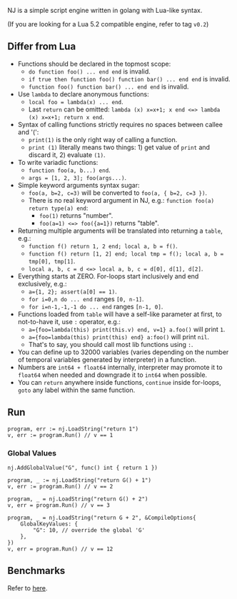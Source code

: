 NJ is a simple script engine written in golang with Lua-like syntax.

(If you are looking for a Lua 5.2 compatible engine, refer to tag `v0.2`)

## Differ from Lua

- Functions should be declared in the topmost scope:
	- `do function foo() ... end end` is invalid.
	- `if true then function foo() function bar() ... end end` is invalid.
	- `function foo() function bar() ... end end` is invalid.
- Use `lambda` to declare anonymous functions:
	- `local foo = lambda(x) ... end`.
	- Last `return` can be omitted: `lambda (x) x=x+1; x end <=> lambda (x) x=x+1; return x end`.
- Syntax of calling functions strictly requires no spaces between callee and '(':
	- `print(1)` is the only right way of calling a function.
	- `print (1)` literally means two things: 1) get value of `print` and discard it, 2) evaluate `(1)`.
- To write variadic functions:
	- `function foo(a, b...) end`.
	- `args = [1, 2, 3]; foo(args...)`.
- Simple keyword arguments syntax sugar:
	- `foo(a, b=2, c=3)` will be converted to `foo(a, { b=2, c=3 })`.
	- There is no real keyword argument in NJ, e.g.: `function foo(a) return type(a) end`:
		- `foo(1)` returns "number".
		- `foo(a=1) <=> foo({a=1})` returns "table".
- Returning multiple arguments will be translated into returning a `table`, e.g.:
	- `function f() return 1, 2 end; local a, b = f()`.
	- `function f() return [1, 2] end; local tmp = f(); local a, b = tmp[0], tmp[1]`.
	- `local a, b, c = d <=> local a, b, c = d[0], d[1], d[2]`.
- Everything starts at ZERO. For-loops start inclusively and end exclusively, e.g.:
	- `a={1, 2}; assert(a[0] == 1)`.
	- `for i=0,n do ... end` ranges `[0, n-1]`.
	- `for i=n-1,-1,-1 do ... end` ranges `[n-1, 0]`.
- Functions loaded from `table` will have a self-like parameter at first, to not-to-have it, use `:` operator, e.g.:
	- `a={foo=lambda(this) print(this.v) end, v=1} a.foo()` will print `1`.
	- `a={foo=lambda(this) print(this) end} a:foo()` will print `nil`.
	- That's to say, you should call most lib functions using `:`.
- You can define up to 32000 variables (varies depending on the number of temporal variables generated by interpreter) in a function.
- Numbers are `int64 + float64` internally, interpreter may promote it to `float64` when needed and downgrade it to `int64` when possible.
- You can `return` anywhere inside functions, `continue` inside for-loops, `goto` any label within the same function.

## Run

```golang
program, err := nj.LoadString("return 1")
v, err := program.Run() // v == 1
```

### Global Values

```golang
nj.AddGlobalValue("G", func() int { return 1 })

program, _ := nj.LoadString("return G() + 1")
v, err := program.Run() // v == 2

program, _ = nj.LoadString("return G() + 2")
v, err = program.Run() // v == 3

program, _ = nj.LoadString("return G + 2", &CompileOptions{
	GlobalKeyValues: {
		"G": 10, // override the global 'G'
	},
})
v, err = program.Run() // v == 12
```

## Benchmarks

Refer to [here](https://github.com/coyove/potatolang/blob/master/tests/bench/perf.md).

